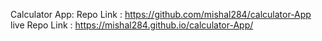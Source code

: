 Calculator App:
Repo Link : https://github.com/mishal284/calculator-App
live Repo Link : https://mishal284.github.io/calculator-App/
